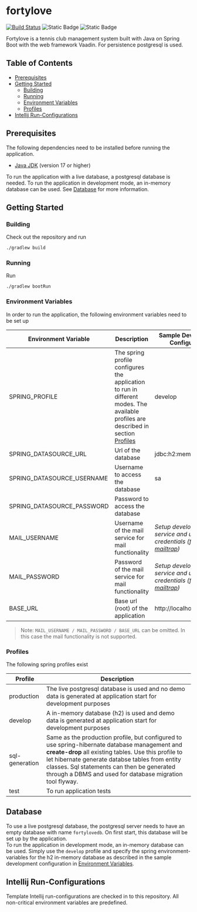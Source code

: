 # fortylove

[![Build Status](https://dev.azure.com/fortylove/fortylove/_apis/build/status%2FBuild%20and%20Test?branchName=refs%2Fpull%2F270%2Fmerge)](https://dev.azure.com/fortylove/fortylove/_build/latest?definitionId=9&branchName=refs%2Fpull%2F270%2Fmerge) ![Static Badge](https://img.shields.io/badge/Spring%20Boot-3.1.0-brightgreen) ![Static Badge](https://img.shields.io/badge/Vaadin%20Flow-24.2.0-blue)

Fortylove is a tennis club management system built with Java on Spring Boot with the web framework Vaadin. For persistence postgresql is used.

## Table of Contents
- [Prerequisites](#prerequisites)
- [Getting Started](#getting-started)
  - [Building](#building)
  - [Running](#running)
  - [Environment Variables](#environment-variables)
  - [Profiles](#profiles)
- [Intellij Run-Configurations](#intellij-run-configurations)

## Prerequisites

The following dependencies need to be installed before running the application.

- [Java JDK](https://www.oracle.com/java/technologies/javase-downloads.html) (version 17 or higher)

To run the application with a live database, a postgresql database is needed. To run the application in development mode, an in-memory database can be used. See [Database](#database) for more information.

## Getting Started

### Building

Check out the repository and run
```sh
./gradlew build
```

### Running

Run
```sh
./gradlew bootRun
```

### Environment Variables

In order to run the application, the following environment variables need to be set up

| Environment Variable | Description | Sample Development Configuration |
| ------ | ------ | ------ |
| SPRING_PROFILE | The spring profile configures the application to run in different modes. The available profiles are described in section [Profiles](#profiles) | develop |
| SPRING_DATASOURCE_URL | Url of the database | jdbc:h2:mem:fortylovedb |
| SPRING_DATASOURCE_USERNAME | Username to access the database | sa |
| SPRING_DATASOURCE_PASSWORD | Password to access the database |  |
| MAIL_USERNAME | Username of the mail service for mail functionality | _Setup develop email service and use credentials (for example [mailtrap](https://mailtrap.io/))_ |
| MAIL_PASSWORD | Password of the mail service for mail functionality | _Setup develop email service and use credentials (for example [mailtrap](https://mailtrap.io/))_ |
| BASE_URL | Base url (root) of the application | http://localhost:8080/ |

> Note: `MAIL_USERNAME / MAIL_PASSWORD / BASE_URL` can be omitted. In this case the mail functionality is not supported.

### Profiles

The following spring profiles exist

| Profile | Description |
| ------ | ------ |
| production | The live postgresql database is used and no demo data is generated at application start for development purposes |
| develop | A in-memory database (h2) is used and demo data is generated at application start for development purposes |
| sql-generation | Same as the production profile, but configured to use spring-hibernate database management and **create-drop** all existing tables. Use this profile to let hibernate generate databse tables from entity classes. Sql statements can then be generated through a DBMS and used for database migration tool flyway. |
| test | To run application tests |

## Database

To use a live postgresql database, the postgresql server needs to have an empty database with name `fortylovedb`. On first start, this database will be set up by the application.
<br>
To run the application in development mode, an in-memory database can be used. Simply use the `develop` profile and specify the spring environment-variables for the h2 in-memory database as described in the sample development configuration in [Environment Variables](#environment-variables).

## Intellij Run-Configurations

Template Intellij run-configurations are checked in to this repository. All non-critical environment variables are predefined.
